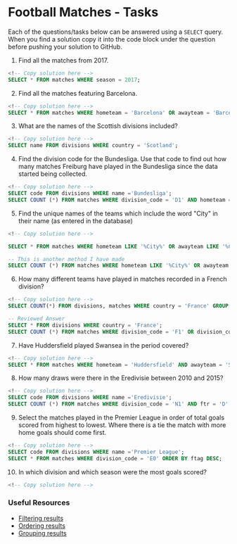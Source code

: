 # Football Matches - Tasks

Each of the questions/tasks below can be answered using a `SELECT` query. When you find a solution copy it into the code block under the question before pushing your solution to GitHub.

1) Find all the matches from 2017.

```sql
<!-- Copy solution here -->
SELECT * FROM matches WHERE season = 2017;

```

2) Find all the matches featuring Barcelona.

```sql
<!-- Copy solution here -->
SELECT * FROM matches WHERE hometeam = 'Barcelona' OR awayteam = 'Barcelona';

```

3) What are the names of the Scottish divisions included?

```sql
<!-- Copy solution here -->
SELECT name FROM divisions WHERE country = 'Scotland';


```

4) Find the division code for the Bundesliga. Use that code to find out how many matches Freiburg have played in the Bundesliga since the data started being collected.

```sql                    
<!-- Copy solution here -->
SELECT code FROM divisions WHERE name ='Bundesliga';
SELECT COUNT (*) FROM matches WHERE division_code = 'D1' AND hometeam = 'Freiburg' OR awayteam = 'Freiburg'

```

5) Find the unique names of the teams which include the word "City" in their name (as entered in the database)

```sql
<!-- Copy solution here -->

SELECT * FROM matches WHERE hometeam LIKE '%City%' OR awayteam LIKE '%City%' ;

-- This is another method I have made
SELECT COUNT (*) FROM matches WHERE hometeam LIKE '%City%' OR awayteam LIKE '%City%';

```

6) How many different teams have played in matches recorded in a French division?

```sql
<!-- Copy solution here -->
SELECT COUNT(*) FROM divisions, matches WHERE country = 'France' GROUP BY hometeam, awayteam;

-- Reviewed Answer
SELECT * FROM divisions WHERE country = 'France';
SELECT COUNT (*) FROM matches WHERE division_code = 'F1' OR division_code = 'F2';


```

7) Have Huddersfield played Swansea in the period covered?

```sql
<!-- Copy solution here -->
SELECT * FROM matches WHERE hometeam = 'Huddersfield' AND awayteam = 'Swansea' OR hometeam ='Swansea' AND awayteam = 'Huddersfield';


```

8) How many draws were there in the Eredivisie between 2010 and 2015?

```sql
<!-- Copy solution here -->
SELECT code FROM divisions WHERE name ='Eredivisie';
SELECT COUNT (*) FROM matches WHERE division_code = 'N1' AND ftr = 'D' AND season BETWEEN 2010 AND 2015;

```

9) Select the matches played in the Premier League in order of total goals scored from highest to lowest. Where there is a tie the match with more home goals should come first.

```sql
<!-- Copy solution here -->
SELECT code FROM divisions WHERE name ='Premier League';
SELECT * FROM matches WHERE division_code = 'E0' ORDER BY ftag DESC;

```

10) In which division and which season were the most goals scored?

```sql
<!-- Copy solution here -->


```

### Useful Resources

- [Filtering results](https://www.w3schools.com/sql/sql_where.asp)
- [Ordering results](https://www.w3schools.com/sql/sql_orderby.asp)
- [Grouping results](https://www.w3schools.com/sql/sql_groupby.asp)
